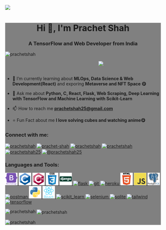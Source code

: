 
![](https://raw.githubusercontent.com/halfrost/halfrost/master/icons/header_.png)
<!-- <img src="https://img-c.udemycdn.com/redactor/raw/2020-10-10_10-32-20-69d03d986e3001cfb40c457eede13a58.jpg" height=200 width=250> -->
<div style="background-color:grey">
<h1 align="center">Hi 👋, I'm Prachet Shah</h1>
<h3 align="center">A TensorFlow and Web Developer from India</h3>

<p align="left"> <img src="https://komarev.com/ghpvc/?username=prachetshah&label=Profile%20views&color=0e75b6&style=flat" alt="prachetshah" /> </p>

<img width=40% align="right" src="https://img-c.udemycdn.com/redactor/raw/2020-10-10_10-32-20-69d03d986e3001cfb40c457eede13a58.jpg">
<br>
<br>
  
- 🌱 I’m currently learning about **MLOps, Data Science & Web Development(React)** and exporing **Metaverse and NFT Space 😋**

- 💬 Ask me about **Python, C, React, Flask, Web Scraping, Deep Learning with TensorFlow and Machine Learning with Scikit-Learn**

- 📫 How to reach me **prachetshah25@gmail.com**
  
- ⭐️ Fun Fact about me **I love solving cubes and watching anime😋**

<h3 align="left">Connect with me:</h3>
<p align="left">
<a href="https://twitter.com/prachetshah" target="blank"><img align="center" src="https://raw.githubusercontent.com/rahuldkjain/github-profile-readme-generator/master/src/images/icons/Social/twitter.svg" alt="prachetshah" height="30" width="40" /></a>
<a href="https://linkedin.com/in/prachet-shah" target="blank"><img align="center" src="https://raw.githubusercontent.com/rahuldkjain/github-profile-readme-generator/master/src/images/icons/Social/linked-in-alt.svg" alt="prachet-shah" height="30" width="40" /></a>
<a href="https://kaggle.com/prachetshah" target="blank"><img align="center" src="https://raw.githubusercontent.com/rahuldkjain/github-profile-readme-generator/master/src/images/icons/Social/kaggle.svg" alt="prachetshah" height="30" width="40" /></a>
<a href="https://instagram.com/prachetshah" target="blank"><img align="center" src="https://raw.githubusercontent.com/rahuldkjain/github-profile-readme-generator/master/src/images/icons/Social/instagram.svg" alt="prachetshah" height="30" width="40" /></a>
<a href="https://www.hackerrank.com/prachetshah25" target="blank"><img align="center" src="https://raw.githubusercontent.com/rahuldkjain/github-profile-readme-generator/master/src/images/icons/Social/hackerrank.svg" alt="prachetshah25" height="30" width="40" /></a>
<a href="https://www.hackerearth.com/@prachetshah25" target="blank"><img align="center" src="https://raw.githubusercontent.com/rahuldkjain/github-profile-readme-generator/master/src/images/icons/Social/hackerearth.svg" alt="@prachetshah25" height="30" width="40" /></a>
</p>

<h3 align="left">Languages and Tools:</h3>
<p align="left"> <a href="https://getbootstrap.com" target="_blank"> <img src="https://raw.githubusercontent.com/devicons/devicon/master/icons/bootstrap/bootstrap-plain-wordmark.svg" alt="bootstrap" width="40" height="40"/> </a> <a href="https://www.cprogramming.com/" target="_blank"> <img src="https://raw.githubusercontent.com/devicons/devicon/master/icons/c/c-original.svg" alt="c" width="40" height="40"/> </a> <a href="https://www.w3schools.com/cpp/" target="_blank"> <img src="https://raw.githubusercontent.com/devicons/devicon/master/icons/cplusplus/cplusplus-original.svg" alt="cplusplus" width="40" height="40"/> </a> <a href="https://www.w3schools.com/css/" target="_blank"> <img src="https://raw.githubusercontent.com/devicons/devicon/master/icons/css3/css3-original-wordmark.svg" alt="css3" width="40" height="40"/> </a> <a href="https://www.djangoproject.com/" target="_blank"> <img src="https://raw.githubusercontent.com/devicons/devicon/master/icons/django/django-original.svg" alt="django" width="40" height="40"/> </a> <a href="https://flask.palletsprojects.com/" target="_blank"> <img src="https://www.vectorlogo.zone/logos/pocoo_flask/pocoo_flask-icon.svg" alt="flask" width="40" height="40"/> </a> <a href="https://git-scm.com/" target="_blank"> <img src="https://www.vectorlogo.zone/logos/git-scm/git-scm-icon.svg" alt="git" width="40" height="40"/> </a> <a href="https://heroku.com" target="_blank"> <img src="https://www.vectorlogo.zone/logos/heroku/heroku-icon.svg" alt="heroku" width="40" height="40"/> </a> <a href="https://www.w3.org/html/" target="_blank"> <img src="https://raw.githubusercontent.com/devicons/devicon/master/icons/html5/html5-original-wordmark.svg" alt="html5" width="40" height="40"/> </a> <a href="https://developer.mozilla.org/en-US/docs/Web/JavaScript" target="_blank"> <img src="https://raw.githubusercontent.com/devicons/devicon/master/icons/javascript/javascript-original.svg" alt="javascript" width="40" height="40"/> </a> <a href="https://www.postgresql.org" target="_blank"> <img src="https://raw.githubusercontent.com/devicons/devicon/master/icons/postgresql/postgresql-original-wordmark.svg" alt="postgresql" width="40" height="40"/> </a> <a href="https://postman.com" target="_blank"> <img src="https://www.vectorlogo.zone/logos/getpostman/getpostman-icon.svg" alt="postman" width="40" height="40"/> </a> <a href="https://www.python.org" target="_blank"> <img src="https://raw.githubusercontent.com/devicons/devicon/master/icons/python/python-original.svg" alt="python" width="40" height="40"/> </a> <a href="https://reactjs.org/" target="_blank"> <img src="https://raw.githubusercontent.com/devicons/devicon/master/icons/react/react-original-wordmark.svg" alt="react" width="40" height="40"/> </a> <a href="https://scikit-learn.org/" target="_blank"> <img src="https://upload.wikimedia.org/wikipedia/commons/0/05/Scikit_learn_logo_small.svg" alt="scikit_learn" width="40" height="40"/> </a> <a href="https://www.selenium.dev" target="_blank"> <img src="https://raw.githubusercontent.com/detain/svg-logos/780f25886640cef088af994181646db2f6b1a3f8/svg/selenium-logo.svg" alt="selenium" width="40" height="40"/> </a> <a href="https://www.sqlite.org/" target="_blank"> <img src="https://www.vectorlogo.zone/logos/sqlite/sqlite-icon.svg" alt="sqlite" width="40" height="40"/> </a> <a href="https://tailwindcss.com/" target="_blank"> <img src="https://www.vectorlogo.zone/logos/tailwindcss/tailwindcss-icon.svg" alt="tailwind" width="40" height="40"/> </a> <a href="https://www.tensorflow.org" target="_blank"> <img src="https://www.vectorlogo.zone/logos/tensorflow/tensorflow-icon.svg" alt="tensorflow" width="40" height="40"/> </a> </p>

<p><img align="left" src="https://github-readme-stats.vercel.app/api/top-langs?username=prachetshah&show_icons=true&locale=en&layout=compact" alt="prachetshah" /></p>

<p>&nbsp;<img align="center" src="https://github-readme-stats.vercel.app/api?username=prachetshah&show_icons=true&locale=en" alt="prachetshah" /></p>

<p><img align="center" src="https://github-readme-streak-stats.herokuapp.com/?user=prachetshah&" alt="prachetshah" /></p>
</div>
